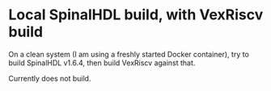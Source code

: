 # Local SpinalHDL build, with VexRiscv build

On a clean system (I am using a freshly started Docker container), try
to build SpinalHDL v1.6.4, then build VexRiscv against that.

Currently does not build.
